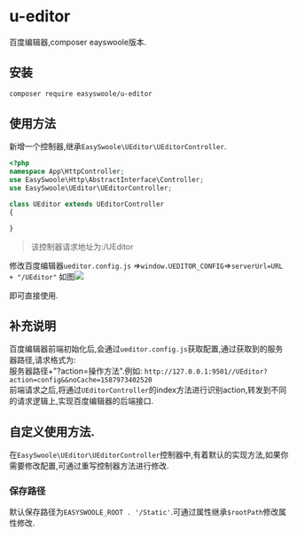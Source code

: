 # u-editor
百度编辑器,composer eayswoole版本.  
## 安装
```bash
composer require easyswoole/u-editor
```

## 使用方法
新增一个控制器,继承`EasySwoole\UEditor\UEditorController`.
```php
<?php
namespace App\HttpController;
use EasySwoole\Http\AbstractInterface\Controller;
use EasySwoole\UEditor\UEditorController;

class UEditor extends UEditorController
{

}
```
> 该控制器请求地址为:/UEditor  

修改百度编辑器`ueditor.config.js` =>`window.UEDITOR_CONFIG`=>`serverUrl=URL + "/UEditor"`
如图![](/Images/uEditorJsConfig.png)

即可直接使用.  

## 补充说明
百度编辑器前端初始化后,会通过`ueditor.config.js`获取配置,通过获取到的服务器路径,请求格式为:  
服务器路径+"?action=操作方法".例如:
`http://127.0.0.1:9501//UEditor?action=config&&noCache=1587973402520`   
前端请求之后,将通过`UEditorController`的index方法进行识别action,转发到不同的请求逻辑上,实现百度编辑器的后端接口.  

## 自定义使用方法.
在`EasySwoole\UEditor\UEditorController`控制器中,有着默认的实现方法,如果你需要修改配置,可通过重写控制器方法进行修改.
### 保存路径
默认保存路径为`EASYSWOOLE_ROOT . '/Static'`.可通过属性继承`$rootPath`修改属性修改. 
